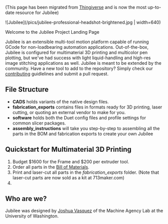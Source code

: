 (This page has been migrated from [Thingiverse](https://www.thingiverse.com/thing:3843001) and is now the most up-to-date resource for Jubilee)

![Jubilee](/pics/jubilee-professional-headshot-brightened.jpg | width=640)

Welcome to the Jubilee Project Landing Page

Jubilee is an extensible multi-tool motion platform capable of running GCode for non-loadbearing automation applications.
Out-of-the-box, Jubilee is configured for multimaterial 3D printing and multicolor pen plotting, but we've had success with light liquid-handling and high-res image stitching applications as well.
Jubilee is meant to be extended by the community. Have a new tool to add to the repository? Simply check our [contributing]() guidlelines and submit a pull request.

## File Structure

* **CADS** holds variants of the native design files.
* **fabrication_exports** contains files in formats ready for 3D printing, laser cutting, or quoting an external vendor to make for you.
* **software** holds both the Duet config files and profile settings for common slicer packages.
* **assembly_instructions** will take you step-by-step to assembling all the parts in the BOM and fabrication exports to create your own Jubilee

## Quickstart for Multimaterial 3D Printing
1. Budget $1600 for the Frame and $200 per extruder tool.
1. Order all parts in the [Bill of Materials](https://docs.google.com/spreadsheets/d/1gq5yLxlfPtb3yrGsuXR_ZLhAFGB77CzGvfcWYyYIvT4/edit#gid=0).
1. Print and laser-cut all parts in the *fabrication_exports* folder. (Note that laser-cut parts are now sold as a kit at 713maker.com)
1. 


## Who are we?
Jubilee was designed by [Joshua Vasquez](http://www.doublejumpelectric.com/) of the Machine Agency Lab at the University of Washington.
